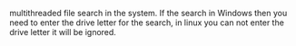 multithreaded file search in the system.
If the search in Windows then you need to enter the drive letter for the search,
in linux you can not enter the drive letter it will be ignored.
